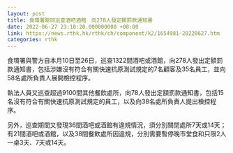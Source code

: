 ```yaml
---
layout: post
title: 食環署聯同巡查酒吧酒館　向278人發定額罰款通知書
date: 2022-06-27 23:10:20.000000000 +08:00
link: https://news.rthk.hk/rthk/ch/component/k2/1654981-20220627.htm
categories: rthk
---
```


食環署與警方自本月10日至26日，巡查1322間酒吧或酒館，向278人發出定額罰款通知書，包括涉嫌沒有符合有關快速抗原測試規定的7名顧客及35名員工，並向58名處所負責人展開檢控程序。

執法人員又巡查超過9100間其他餐飲處所，向78人發出定額罰款通知書，包括15名沒有符合有關快速抗原測試規定的員工，以及向38名處所負責人提出檢控程序。

另外，巡查期間又發現36間酒吧或酒館有違規情況，須分別關閉處所7天或14天；有21間酒吧或酒館，以及38間餐飲處所因違規，分別需要暫停晚市堂食和只限2人一桌3天、7天或14天。
